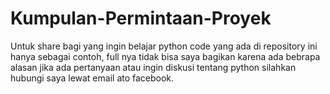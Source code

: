# Kumpulan-Permintaan-Proyek
Untuk share bagi yang ingin belajar python
code yang ada di repository ini hanya sebagai contoh, full nya tidak bisa saya bagikan karena ada bebrapa alasan
jika ada pertanyaan atau ingin diskusi tentang python silahkan hubungi saya lewat email ato facebook.
